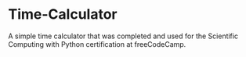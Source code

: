 # Time-Calculator
A simple time calculator that was completed and used for the Scientific Computing with Python certification at freeCodeCamp.
